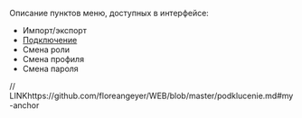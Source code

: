 Описание пунктов меню, доступных в интерфейсе:

* Импорт/экспорт
* [Подключение](https://github.com/floreangeyer/WEB/blob/master/podklucenie.md)
* Смена роли
* Смена профиля
* Смена пароля

// LINKhttps://github.com/floreangeyer/WEB/blob/master/podklucenie.md#my-anchor